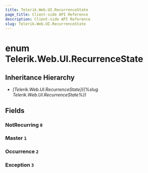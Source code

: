 ```yaml
---
title: Telerik.Web.UI.RecurrenceState
page_title: Client-side API Reference
description: Client-side API Reference
slug: Telerik.Web.UI.RecurrenceState
---
```


# enum Telerik.Web.UI.RecurrenceState

## Inheritance Hierarchy

* *[Telerik.Web.UI.RecurrenceState]({%slug Telerik.Web.UI.RecurrenceState%})*

## Fields

### NotRecurring `0`

### Master `1`

### Occurrence `2`

### Exception `3`


